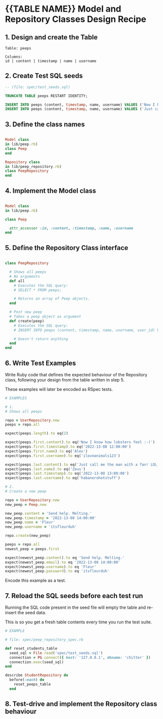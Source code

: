 # {{TABLE NAME}} Model and Repository Classes Design Recipe

## 1. Design and create the Table
```
Table: peeps

Columns:
id | content | timestamp | name | username
```

## 2. Create Test SQL seeds

```sql
-- (file: spec/test_seeds.sql)

TRUNCATE TABLE peeps RESTART IDENTITY;

INSERT INTO peeps (content, timestamp, name, username) VALUES ('Now I know how lobsters feel :-(', '2022-13-08 12:00:00', 'Alex', 'iloveanimals123');
INSERT INTO peeps (content, timestamp, name, username) VALUES ('Just call me the man with a fan! LOL', '2022-13-08 13:00:00', 'Zeus', 'technoraver99');
```

## 3. Define the class names

```ruby

Model class
in lib/peep.rb)
class Peep
end

Repository class
in lib/peep_repository.rb)
class PeepRepository
end
```

## 4. Implement the Model class

```ruby

Model class
in lib/peep.rb)

class Peep

  attr_accessor :id, :content, :timestamp, :name, :username
end
```

## 5. Define the Repository Class interface

```ruby

class PeepRepository

  # Shows all peeps
  # No arguments
  def all
    # Executes the SQL query:
    # SELECT * FROM peeps;

    # Returns an array of Peep objects.
  end

  # Post new peep
  # Takes a peep object as argument
  def create(peep)
    # Executes the SQL query:
    # INSERT INTO peeps (content, timestamp, name, username, user_id) VALUES ($1, $2, $3, $4, $5);'

    # Doesn't return anything
  end
end
```

## 6. Write Test Examples

Write Ruby code that defines the expected behaviour of the Repository class, following your design from the table written in step 5.

These examples will later be encoded as RSpec tests.

```ruby
# EXAMPLES

# 1.
# Shows all peeps

repo = UserRepository.new
peeps = repo.all

expect(peeps.length).to eq(2)

expect(peeps.first.content).to eq('Now I know how lobsters feel :-(')
expect(peeps.first.timestamp).to eq('2022-13-08 12:00:00')
expect(peeps.first.name).to eq('Alex')
expect(peeps.first.username).to eq('iloveanimals123')

expect(peeps.last.content).to eq('Just call me the man with a fan! LOL')
expect(peeps.last.name).to eq('Zeus')
expect(peeps.last.timestamp).to eq('2022-13-08 13:00:00')
expect(peeps.last.username).to eq('habanerohotstuff')

# 2.
# Create a new peep

repo = UserRepository.new
new_peep = Peep.new

new_peep.content = 'Send help. Melting.'
new_peep.timestamp = '2022-13-08 14:00:00'
new_peep.name = 'Fleur'
new_peep.username = 'itsfleurduh'

repo.create(new_peep)

peeps = repo.all
newest_peep = peeps.first

expect(newest_peep.content).to eq 'Send help. Melting.'
expect(newest_peep.email).to eq '2022-13-08 14:00:00'
expect(newest_peep.username).to eq 'Fleur'
expect(newest_peep.password).to eq 'itsfleurduh'
```

Encode this example as a test.

## 7. Reload the SQL seeds before each test run

Running the SQL code present in the seed file will empty the table and re-insert the seed data.

This is so you get a fresh table contents every time you run the test suite.

```ruby
# EXAMPLE

# file: spec/peep_repository_spec.rb

def reset_students_table
  seed_sql = File.read('spec/test_seeds.sql')
  connection = PG.connect({ host: '127.0.0.1', dbname: 'chitter' })
  connection.exec(seed_sql)
end

describe StudentRepository do
  before(:each) do 
    reset_peeps_table
  end
```

## 8. Test-drive and implement the Repository class behaviour

